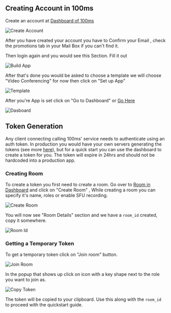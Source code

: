 ## Creating Account in 100ms

Create an account at [Dashboard of 100ms](https://dashboard.100ms.live/)

![Create Account](/docs/guides/token/create-account.png)

After you have created your account you have to Confirm your Email , check the promotions tab in your Mail Box if you can't find it.

Then login again and you would see this Section. Fill it out

![Build App](/docs/guides/token/build-app.png)

After that's done you would be asked to choose a template we will choose "Video Conferencing" for now then click on "Set up App"

![Template](/docs/guides/token/template.png)

After you're App is set click on "Go to Dashboard" or [Go Here](https://dashboard.100ms.live/dashboard)

![Dasboard](/docs/guides/token/go-to-dashboard.png)

## Token Generation

Any client connecting calling 100ms' service needs to authenticate using an auth token. In production you would have your own servers generating the tokens (see more [here](/docs/server-side/v2/foundation/authentication-and-tokens)), but for a quick start you can use the dashboard to create a token for you. The token will expire in 24hrs and should not be hardcoded into a production app.

### Creating Room

To create a token you first need to create a room. Go over to [Room in Dashboard](https://dashboard.100ms.live/rooms) and click on "Create Room" , While creating a room you can specify it's name, roles or enable SFU recording.

![Create Room](/docs/guides/token/create-room.png)

You will now see "Room Details" section and we have a `room_id` created, copy it somewhere.

![Room Id](/docs/guides/token/room-id.png)

### Getting a Temporary Token

To get a temporary token click on "Join room" button.

![Join Room](/docs/guides/token/join-room.png)

In the popup that shows up click on icon with a key shape next to the role you want to join as.

![Copy Token](/docs/guides/token/copy-token.png)

The token will be copied to your clipboard. Use this along with the `room_id` to proceed with the quickstart guide.

